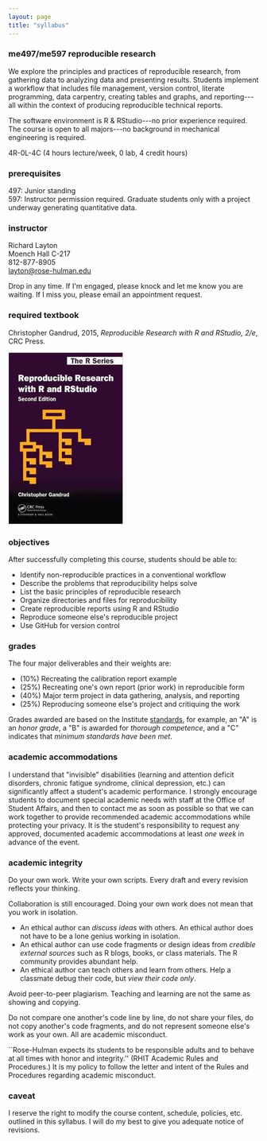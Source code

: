```yaml
---
layout: page
title: "syllabus"
---
```


### me497/me597 reproducible research 

We explore the principles and practices of reproducible research, from gathering data to analyzing data and presenting results. Students implement a  workflow that includes file management, version control, literate programming, data carpentry, creating tables and graphs, and reporting---all within the context of producing reproducible technical reports. 

The software environment is R & RStudio---no prior experience required. The course is open to all majors---no background in mechanical engineering is required. 

4R-0L-4C (4 hours lecture/week, 0 lab, 4 credit hours)


### prerequisites

497: Junior standing    
597: Instructor permission required. Graduate students only with a project underway generating quantitative data.    



### instructor

Richard Layton    
Moench Hall C-217    
812-877-8905    
layton@rose-hulman.edu    

Drop in any time. If I'm engaged, please knock and let me know you are waiting. If I miss you, please email an appointment request.


### required textbook

Christopher Gandrud, 2015, *Reproducible Research with R and RStudio, 2/e*, CRC Press.    

![](../resources/images/gandrud-cover.jpg)

### objectives

After successfully completing this course, students should be able to:

- Identify non-reproducible practices in a conventional workflow 
- Describe the problems that reproducibility helps solve 
- List the basic principles of reproducible research 
- Organize directories and files for reproducibility 
- Create reproducible reports using R and RStudio 
- Reproduce someone else's reproducible project 
- Use GitHub for version control 
 
### grades

The four major deliverables and their weights are: 

- (10%) Recreating the calibration report example 
- (25%) Recreating one's own report (prior work) in reproducible form 
- (40%) Major term project in data gathering, analysis, and reporting 
- (25%) Reproducing someone else's project and critiquing the work 

Grades awarded are based on the Institute [standards](www.rose-hulman.edu/offices-services/registrar/rules-procedures/grades.aspx), for example, an "A" is an *honor grade*, a "B" is awarded for *thorough competence*, and a "C" indicates that *minimum standards have been met*.


### academic accommodations

I understand that "invisible" disabilities (learning and attention deficit disorders, chronic fatigue syndrome, clinical depression, etc.) can significantly affect a student's academic performance.  I strongly encourage students to document special academic needs with staff at the Office of Student Affairs, and then to contact me as soon as possible so that we can work together to provide recommended academic accommodations while protecting your privacy.  It is the student's responsibility to request any approved, documented academic accommodations at least *one week* in advance of the event. 


### academic integrity

Do your own work. Write your own scripts. Every draft and every revision reflects your thinking.  

Collaboration is still encouraged. Doing your own work does not mean that you work in isolation.

- An ethical author can *discuss ideas* with others. An ethical author does not have to be a lone genius working in isolation. 
- An ethical author can use code fragments or design ideas from *credible external sources* such as R blogs, books, or class materials. The R community provides abundant help. 
- An ethical author can teach others and learn from others. Help a classmate debug their code, but *view their code only*. 



Avoid peer-to-peer plagiarism. Teaching and learning are not the same as showing and copying. 

Do not compare one another's code line by line, do not share your files, do not copy another's code fragments, and do not represent someone else's work as your own. All are academic misconduct.

``Rose-Hulman expects its students to be responsible adults and to behave at all times with honor and integrity.'' (RHIT Academic Rules and Procedures.)  It is my policy to follow the letter and intent of the Rules and Procedures regarding academic misconduct.    



### caveat

I reserve the right to modify the course content, schedule, policies, etc. outlined in this syllabus. I will do my best to give you adequate notice of revisions.  










